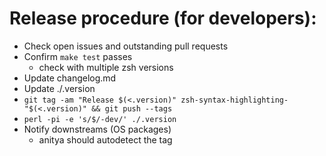 # Release procedure (for developers):

- Check open issues and outstanding pull requests
- Confirm `make test` passes
  - check with multiple zsh versions
- Update changelog.md
- Update ./.version
- `git tag -am "Release $(<.version)" zsh-syntax-highlighting-"$(<.version)" && git push --tags`
- `perl -pi -e 's/$/-dev/' ./.version`
- Notify downstreams (OS packages)
  - anitya should autodetect the tag
